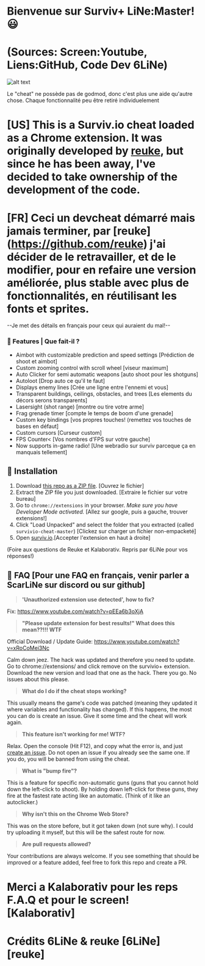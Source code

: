 # Bienvenue sur Surviv+ LiNe:Master! 😃 
# (Sources: Screen:Youtube, Liens:GitHub, Code Dev 6LiNe)

![alt text](https://i.ibb.co/RT1sSZ4/Screenshot-96.png "Survivio Banner")

Le "cheat" ne possède pas de godmod, donc c'est plus une aide qu'autre chose.
Chaque fonctionnalité peu être retiré individuelement
# [US] This is a Surviv.io cheat loaded as a Chrome extension. It was originally developed by [reuke](https://github.com/reuke), but since he has been away, I've decided to take ownership of the development of the code.

# [FR] Ceci un devcheat démarré mais jamais terminer, par [reuke] (https://github.com/reuke) j'ai décider de le retravailler, et de le modifier, pour en refaire une version améliorée, plus stable avec plus de fonctionnalités, en réutilisant les fonts et sprites.

--Je met des détails en français pour ceux qui auraient du mal!--


### 💪 Features | Que fait-il ?

* Aimbot with customizable prediction and speed settings        [Prédiction de shoot et aimbot]
* Custom zooming control with scroll wheel          [viseur maximum]
* Auto Clicker for semi automatic weapons               [auto shoot pour les shotguns]
* Autoloot                    [Drop auto ce qu'il te faut]
* Displays enemy lines                [Crée une ligne entre l'ennemi et vous]
* Transparent buildings, ceilings, obstacles, and trees  [Les elements du décors serons transparents]
* Lasersight (shot range)  [montre ou tire votre arme]
* Frag grenade timer   [compte le temps de boom d'une grenade]
* Custom key bindings        [vos propres touches! (remettez vos touches de bases en défaut]
* Custom cursors                        [Curseur custom]
* FPS Counter<          [Vos nombres d'FPS sur votre gauche]
* Now supports in-game radio!          [Une webradio sur surviv parceque ça en manquais tellement]

## 🔨 Installation

1. Download [this repo as a ZIP file](https://github.com/Kalaborative/survivio-cheat/archive/master.zip). [Ouvrez le fichier]
2. Extract the ZIP file you just downloaded. [Extraire le fichier sur votre bureau]
3. Go to `chrome://extensions` in your browser. *Make sure you have Developer Mode activated.* [Allez sur google, puis a gauche, trouver extensions!]
4. Click "Load Unpacked" and select the folder that you extracted (called `survivio-cheat-master`) [Clickez sur charger un fichier non-empacketé]
5. Open [surviv.io](http://surviv.io).[Accepter l'extension en haut à droite]


(Foire aux questions de Reuke et Kalaborativ. Repris par 6LiNe pour vos réponses!)
## 🤔 FAQ [Pour une FAQ en français, venir parler a ScarLiNe sur discord ou sur github]
> **'Unauthorized extension use detected', how to fix?**

Fix: https://www.youtube.com/watch?v=pEEa6b3oXjA

> **"Please update extension for best results!" What does this mean??!!! WTF**

Official Download / Update Guide: https://www.youtube.com/watch?v=xRoCoMei3Nc

Calm down jeez. The hack was updated and therefore you need to update. Go to chrome://extensions/ and click remove on the survivio+ extension. Download the new version and load that one as the hack. There you go. No issues about this please.
> **What do I do if the cheat stops working?**

This usually means the game's code was patched (meaning they updated it where variables and functionality has changed). If this happens, the most you can do is create an issue. Give it some time and the cheat will work again.

> **This feature isn't working for me! WTF?**

Relax. Open the console (Hit F12), and copy what the error is, and just [create an issue](https://github.com/Kalaborative/survivio-cheat/issues). Do not open an issue if you already see the same one. If you do, you will be banned from using the cheat.

> **What is "bump fire"?**

This is a feature for specific non-automatic guns (guns that you cannot hold down the left-click to shoot). By holding down left-click for these guns, they fire at the fastest rate acting like an automatic. (Think of it like an autoclicker.)

> **Why isn't this on the Chrome Web Store?**

This was on the store before, but it got taken down (not sure why). I could try uploading it myself, but this will be the safest route for now.

> **Are pull requests allowed?**

Your contributions are always welcome. If you see something that should be improved or a feature added, feel free to fork this repo and create a PR. 

# Merci a Kalaborativ pour les reps F.A.Q et pour le screen! [Kalaborativ]
# Crédits 6LiNe & reuke    [6LiNe]   [reuke]
